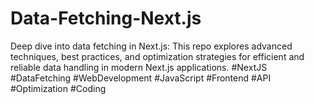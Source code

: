 # Data-Fetching-Next.js
Deep dive into data fetching in Next.js: This repo explores advanced techniques, best practices, and optimization strategies for efficient and reliable data handling in modern Next.js applications. #NextJS #DataFetching #WebDevelopment #JavaScript #Frontend #API #Optimization #Coding
